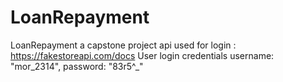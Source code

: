 # LoanRepayment
LoanRepayment a capstone project
api used for login : https://fakestoreapi.com/docs
User login credentials
username: "mor_2314",
password: "83r5^_"